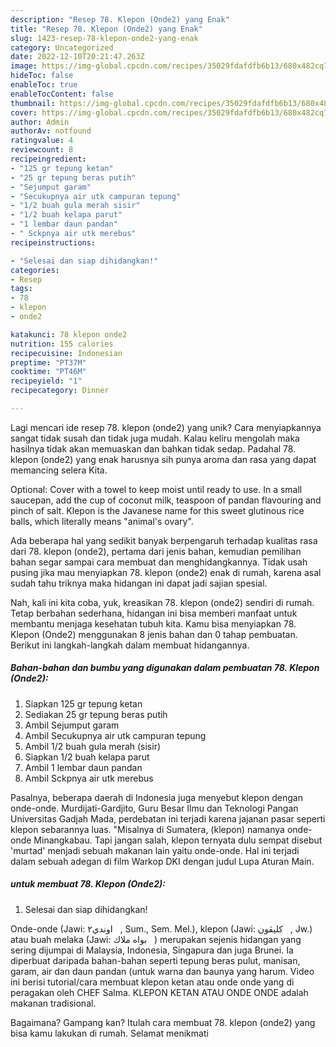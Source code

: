 ```yaml
---
description: "Resep 78. Klepon (Onde2) yang Enak"
title: "Resep 78. Klepon (Onde2) yang Enak"
slug: 1423-resep-78-klepon-onde2-yang-enak
category: Uncategorized
date: 2022-12-10T20:21:47.263Z
image: https://img-global.cpcdn.com/recipes/35029fdafdfb6b13/680x482cq70/78-klepon-onde2-foto-resep-utama.jpg
hideToc: false
enableToc: true
enableTocContent: false
thumbnail: https://img-global.cpcdn.com/recipes/35029fdafdfb6b13/680x482cq70/78-klepon-onde2-foto-resep-utama.jpg
cover: https://img-global.cpcdn.com/recipes/35029fdafdfb6b13/680x482cq70/78-klepon-onde2-foto-resep-utama.jpg
author: Admin
authorAv: notfound
ratingvalue: 4
reviewcount: 8
recipeingredient:
- "125 gr tepung ketan"
- "25 gr tepung beras putih"
- "Sejumput garam"
- "Secukupnya air utk campuran tepung"
- "1/2 buah gula merah sisir"
- "1/2 buah kelapa parut"
- "1 lembar daun pandan"
- " Sckpnya air utk merebus"
recipeinstructions:

- "Selesai dan siap dihidangkan!"
categories:
- Resep
tags:
- 78
- klepon
- onde2

katakunci: 78 klepon onde2 
nutrition: 155 calories
recipecuisine: Indonesian
preptime: "PT37M"
cooktime: "PT46M"
recipeyield: "1"
recipecategory: Dinner

---
```





Lagi mencari ide resep 78. klepon (onde2) yang unik? Cara menyiapkannya sangat tidak susah dan tidak juga mudah. Kalau keliru mengolah maka hasilnya tidak akan memuaskan dan bahkan tidak sedap. Padahal 78. klepon (onde2) yang enak harusnya sih punya aroma dan rasa yang dapat memancing selera Kita.





Optional: Cover with a towel to keep moist until ready to use. In a small saucepan, add the cup of coconut milk, teaspoon of pandan flavouring and pinch of salt. Klepon is the Javanese name for this sweet glutinous rice balls, which literally means &#34;animal&#39;s ovary&#34;.

Ada beberapa hal yang sedikit banyak berpengaruh terhadap kualitas rasa dari 78. klepon (onde2), pertama dari jenis bahan, kemudian pemilihan bahan segar sampai cara membuat dan menghidangkannya. Tidak usah pusing jika mau menyiapkan 78. klepon (onde2) enak di rumah, karena asal sudah tahu triknya maka hidangan ini dapat jadi sajian spesial.






Nah, kali ini kita coba, yuk, kreasikan 78. klepon (onde2) sendiri di rumah. Tetap berbahan sederhana, hidangan ini bisa memberi manfaat untuk membantu menjaga kesehatan tubuh kita. Kamu bisa menyiapkan 78. Klepon (Onde2) menggunakan 8 jenis bahan dan 0 tahap pembuatan. Berikut ini langkah-langkah dalam membuat hidangannya.

<!--inarticleads1-->

##### Bahan-bahan dan bumbu yang digunakan dalam pembuatan 78. Klepon (Onde2):

1. Siapkan 125 gr tepung ketan
1. Sediakan 25 gr tepung beras putih
1. Ambil Sejumput garam
1. Ambil Secukupnya air utk campuran tepung
1. Ambil 1/2 buah gula merah (sisir)
1. Siapkan 1/2 buah kelapa parut
1. Ambil 1 lembar daun pandan
1. Ambil  Sckpnya air utk merebus


Pasalnya, beberapa daerah di Indonesia juga menyebut klepon dengan onde-onde. Murdijati-Gardjito, Guru Besar Ilmu dan Teknologi Pangan Universitas Gadjah Mada, perdebatan ini terjadi karena jajanan pasar seperti klepon sebarannya luas. &#34;Misalnya di Sumatera, (klepon) namanya onde-onde Minangkabau. Tapi jangan salah, klepon ternyata dulu sempat disebut &#39;murtad&#39; menjadi sebuah makanan lain yaitu onde-onde. Hal ini terjadi dalam sebuah adegan di film Warkop DKI dengan judul Lupa Aturan Main. 

<!--inarticleads2-->

#####  untuk membuat 78. Klepon (Onde2):


1. Selesai dan siap dihidangkan!

Onde-onde (Jawi: ‏ اوندي٢ ‎ ‎, Sum., Sem. Mel.), klepon (Jawi: ‏ كليڤون ‎ ‎, Jw.) atau buah melaka (Jawi: ‏ بواه ملاك ‎ ‎) merupakan sejenis hidangan yang sering dijumpai di Malaysia, Indonesia, Singapura dan juga Brunei. Ia diperbuat daripada bahan-bahan seperti tepung beras pulut, manisan, garam, air dan daun pandan (untuk warna dan baunya yang harum. Video ini berisi tutorial/cara membuat klepon ketan atau onde onde yang di peragakan oleh CHEF Salma. KLEPON KETAN ATAU ONDE ONDE adalah makanan tradisional. 

Bagaimana? Gampang kan? Itulah cara membuat 78. klepon (onde2) yang bisa kamu lakukan di rumah. Selamat menikmati
